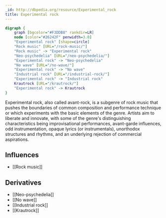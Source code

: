 ```yaml
---
_id: http://dbpedia.org/resource/Experimental_rock
title: Experimental rock
---
```


```dot
digraph {
	graph [bgcolor="#F3DDB8" rankdir=LR]
	node [color="#26242F" penwidth=3.0]
	"Experimental rock" [shape=circle]
	"Rock music" [URL="/rock-music/"]
	"Rock music" -> "Experimental rock"
	"Neo-psychedelia" [URL="/neo-psychedelia/"]
	"Experimental rock" -> "Neo-psychedelia"
	"No wave" [URL="/no-wave/"]
	"Experimental rock" -> "No wave"
	"Industrial rock" [URL="/industrial-rock/"]
	"Experimental rock" -> "Industrial rock"
	Krautrock [URL="/krautrock/"]
	"Experimental rock" -> Krautrock
}
```

Experimental rock, also called avant-rock, is a subgenre of rock music that pushes the boundaries of common composition and performance technique or which experiments with the basic elements of the genre. Artists aim to liberate and innovate, with some of the genre's distinguishing characteristics being improvisational performances, avant-garde influences, odd instrumentation, opaque lyrics (or instrumentals), unorthodox structures and rhythms, and an underlying rejection of commercial aspirations.

## Influences

- [[Rock music]]

## Derivatives

- [[Neo-psychedelia]]
- [[No wave]]
- [[Industrial rock]]
- [[Krautrock]]
